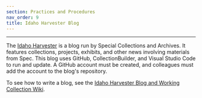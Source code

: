 ```yaml
---
section: Practices and Procedures
nav_order: 9
title: Idaho Harvester Blog
---
```

---

The [Idaho Harvester](https://harvester.lib.uidaho.edu) is a blog run by Special Collections and Archives. It features collections, projects, exhibits, and other news involving materials from Spec. This blog uses GitHub, CollectionBuilder, and Visual Studio Code to run and update. A GitHub account must be created, and colleagues must add the account to the blog's repository.

To see how to write a blog, see the [Idaho Harvester Blog and Working Collection Wiki](https://github.com/uidaholib/spec-lumber/wiki).